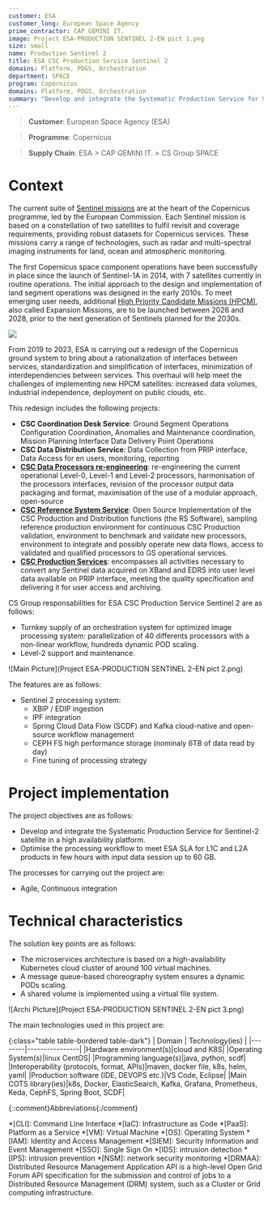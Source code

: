 ```yaml
---
customer: ESA
customer_long: European Space Agency
prime_contractor: CAP GEMINI IT.
image: Project ESA-PRODUCTION SENTINEL 2-EN pict 1.png
size: small
name: Production Sentinel 2
title: ESA CSC Production Service Sentinel 2
domains: Platform, PDGS, Orchestration
department: SPACE
program: Copernicus
domains: Platform, PDGS, Orchestration
summary: "Develop and integrate the Systematic Production Service for Sentinel-2 satellite in a high availability platform. Optimise the processing workflow to meet ESA SLA for L1C and L2A products in few hours with input data session up to 60 GB."
---
```


> __Customer__\: European Space Agency (ESA)

> __Programme__\: Copernicus

> __Supply Chain__\: ESA > CAP GEMINI IT. >  CS Group SPACE


# Context

The current suite of [Sentinel missions](https://www.esa.int/Applications/Observing_the_Earth/Copernicus/The_Sentinel_missions) are at the heart of the Copernicus programme, led by the European Commission. Each Sentinel mission is based on a constellation of two satellites to fulfil revisit and coverage requirements, providing robust datasets for Copernicus services. These missions carry a range of technologies, such as radar and multi-spectral imaging instruments for land, ocean and atmospheric monitoring.

The first Copernicus space component operations have been successfully in place since the launch of Sentinel-1A in 2014, with 7 satellites currently in routine operations. The initial approach to the design and implementation of land segment operations was designed in the early 2010s. To meet emerging user needs, additional [High Priority Candidate Missions (HPCM)](https://www.esa.int/Applications/Observing_the_Earth/Copernicus/Copernicus_Sentinel_Expansion_missions), also called Expansion Missions, are to be launched between 2026 and 2028, prior to the next generation of Sentinels planned for the 2030s. 

![](http://spaceflight101.com/copernicus/wp-content/uploads/sites/35/2017/10/copernicus-yt-1.jpg)

From 2019 to 2023, ESA is carrying out a redesign of the Copernicus ground system to bring about a rationalization of interfaces between services, standardization and simplification of interfaces, minimization of interdependencies between services. This overhaul will help meet the challenges of implementing new HPCM satellites: increased data volumes, industrial independence, deployment on public clouds, etc.
    
This redesign includes the following projects:

* __CSC Coordination Desk Service__: Ground Segment Operations Configuration Coordination, Anomalies and Maintenance coordination, Mission Planning Interface Data Delivery Point Operations
* __CSC Data Distribution Service__: Data Collection from PRIP interface, Data Access for en users, monitoring, reporting
* [__CSC Data Processors re-engineering__](project-esa-data-processors-reengineering-en.html): re-engineering the current operational Level-0, Level-1 and Level-2 processors, harmonisation of the processors interfaces, revision of the processor output data packaging and format, maximisation of the use of a modular approach, open-source
* [__CSC Reference System Service__](project-esa-reference-system-en.html): Open Source Implementation of the CSC Production and Distribution functions (the RS Software), sampling reference production environment for continuous CSC Production validation, environment to benchmark and validate new processors, environment to integrate and possibly operate new data flows, access to validated and qualified processors to GS operational services.
* [__CSC Production Services__](project-esa-production-sentinel-2-en.html): encompasses all activities necessary to convert any Sentinel data acquired on XBand and EDRS into user level data available on PRIP interface, meeting the quality specification and delivering it for user access and archiving.

CS Group responsabilities for ESA CSC Production Service Sentinel 2 are as follows:
* Turnkey supply of an orchestration system for optimized image processing system: parallelization of 40 differents processors with a non-linear workflow, hundreds dynamic POD scaling.
* Level-2 support and maintenance.

![Main Picture](Project ESA-PRODUCTION SENTINEL 2-EN pict 2.png)

The features are as follows:
* Sentinel 2 processing system:
	* XBIP / EDIP ingestion
	* IPF integration
	* Spring Cloud Data Flow (SCDF) and Kafka cloud-native and open-source workflow management 
	* CEPH FS high performance storage (nominaly 6TB of data read by day)
	* Fine tuning of processing strategy

# Project implementation

The project objectives are as follows:
* Develop and integrate the Systematic Production Service for Sentinel-2 satellite in a high availability platform.
* Optimise the processing workflow to meet ESA SLA for L1C and L2A products in few hours with input data session up to 60 GB.

The processes for carrying out the project are:
* Agile, Continuous integration

# Technical characteristics

The solution key points are as follows:
* The microservices architecture is based on a high-availability Kubernetes cloud cluster of around 100 virtual machines. 
* A message queue-based choreography system ensures a dynamic PODs scaling.
* A shared volume is implemented using a virtual file system.

![Archi Picture](Project ESA-PRODUCTION SENTINEL 2-EN pict 3.png)

The main technologies used in this project are:

{:class="table table-bordered table-dark"}
| Domain | Technology(ies) |
|--------|----------------|
|Hardware environment(s)|cloud and K8S|
|Operating System(s)|linux CentOS|
|Programming language(s)|java, python, scdf|
|Interoperability (protocols, format, APIs)|maven, docker file, k8s, helm, yaml|
|Production software (IDE, DEVOPS etc.)|VS Code, Eclipse|
|Main COTS library(ies)|k8s, Docker, ElasticSearch, Kafka, Grafana, Prometheus, Keda, CephFS, Spring Boot, SCDF|



{::comment}Abbreviations{:/comment}

*[CLI]: Command Line Interface
*[IaC]: Infrastructure as Code
*[PaaS]: Platform as a Service
*[VM]: Virtual Machine
*[OS]: Operating System
*[IAM]: Identity and Access Management
*[SIEM]: Security Information and Event Management
*[SSO]: Single Sign On
*[IDS]: intrusion detection
*[IPS]: intrusion prevention
*[NSM]: network security monitoring
*[DRMAA]: Distributed Resource Management Application API is a high-level Open Grid Forum API specification for the submission and control of jobs to a Distributed Resource Management (DRM) system, such as a Cluster or Grid computing infrastructure.
